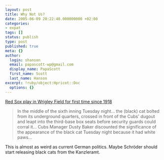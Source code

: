```yaml
---
layout: post
title: Why Not Us?
date: 2005-06-09 20:22:40.000000000 +02:00
categories:
- expat
tags: []
status: publish
type: post
published: true
meta: {}
author:
  login: shanson
  email: papascott-wp@gmail.com
  display_name: PapaScott
  first_name: Scott
  last_name: Hanson
excerpt: !ruby/object:Hpricot::Doc
  options: {}
---
```

<p><a href="http://www.nytimes.com/2005/06/09/sports/baseball/09cubs.html?8hpib" title="Red Sox Arrive to Remind Cubs Who's Left Holding Curse Now - New York Times">Red Sox play in Wrigley Field for first time since 1918</a><br />
<blockquote> In the middle of the sixth inning Tuesday night... the (black) cat bolted from its underground quarters, crossed in front of the Cubs' dugout and leapt into the third-base box seats before security guards could corral it... Cubs Manager Dusty Baker discounted the significance of the appearance of the black cat Tuesday night because it had white paws...</p></blockquote>
<p>This is almost as weird as current German politics. Maybe Schr&ouml;der should start releasing black cats from the Kanzleramt.</p>
